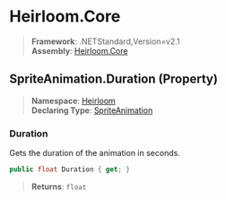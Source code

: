 # Heirloom.Core

> **Framework**: .NETStandard,Version=v2.1  
> **Assembly**: [Heirloom.Core][0]

## SpriteAnimation.Duration (Property)

> **Namespace**: [Heirloom][0]  
> **Declaring Type**: [SpriteAnimation][1]

### Duration

Gets the duration of the animation in seconds.

```cs
public float Duration { get; }
```

> **Returns**: `float`

[0]: ../../../Heirloom.Core.md
[1]: ../SpriteAnimation.md
